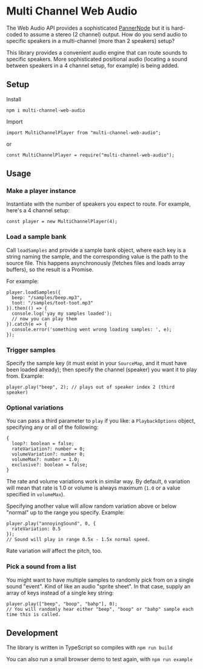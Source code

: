 # Multi Channel Web Audio

The Web Audio API provides a sophisticated [PannerNode](https://developer.mozilla.org/en-US/docs/Web/API/PannerNode) but it is hard-coded to assume a stereo (2 channel) output. How do you send audio to specific speakers in a multi-channel (more than 2 speakers) setup?

This library provides a convenient audio engine that can route sounds to specific speakers. More sophisticated positional audio (locating a sound between speakers in a 4 channel setup, for example) is being added.

## Setup

Install

```
npm i multi-channel-web-audio
```

Import

```
import MultiChannelPlayer from "multi-channel-web-audio";
```

or

```
const MultiChannelPlayer = require("multi-channel-web-audio");
```

## Usage

### Make a player instance

Instantiate with the number of speakers you expect to route. For example, here's a 4 channel setup:

```
const player = new MultiChannelPlayer(4);
```

### Load a sample bank

Call `loadSamples` and provide a sample bank object, where each key is a string naming the sample, and the corresponding value is the path to the source file. This happens asynchronously (fetches files and loads array buffers), so the result is a Promise<void>.

For example:

```
player.loadSamples({
  beep: "/samples/beep.mp3",
  toot: "/samples/toot-toot.mp3"
}).then(() => {
  console.log('yay my samples loaded');
  // now you can play them
}).catch(e => {
  console.error('something went wrong loading samples: ', e);
});
```

### Trigger samples

Specify the sample key (it must exist in your `SourceMap`, and it must have been loaded already); then specify the channel (speaker) you want it to play from. Example:

```
player.play("beep", 2); // plays out of speaker index 2 (third speaker)
```

### Optional variations

You can pass a third parameter to `play` if you like: a `PlaybackOptions` object, specifying any or all of the following:

```
{
  loop?: boolean = false;
  rateVariation?: number = 0;
  volumeVariation?: number 0;
  volumeMax?: number = 1.0;
  exclusive?: boolean = false;
}
```

The rate and volume variations work in similar way. By default, `0` variation will mean that rate is 1.0 or volume is always maximum (`1.0` or a value specified in `volumeMax`).

Specifying another value will allow random variation above or below "normal" up to the range you specify. Example:

```
player.play("annoyingSound", 0, {
  rateVariation: 0.5
});
// Sound will play in range 0.5x - 1.5x normal speed.
```

Rate variation _will_ affect the pitch, too.

### Pick a sound from a list

You might want to have multiple samples to randomly pick from on a single sound "event". Kind of like an audio "sprite sheet". In that case, supply an array of keys instead of a single key string:

```
player.play(["beep", "boop", "bahp"], 0);
// You will randomly hear either "beep", "boop" or "bahp" sample each time this is called.
```

## Development

The library is written in TypeScript so compiles with `npm run build`

You can also run a small browser demo to test again, with `npm run example`
